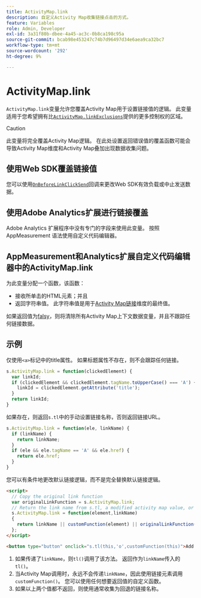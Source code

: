 ```yaml
---
title: ActivityMap.link
description: 自定义Activity Map收集链接点击的方式。
feature: Variables
role: Admin, Developer
exl-id: 3a31f80b-dbee-4a45-ac3c-0b8ca198c95a
source-git-commit: bcab98e453247c74b7d96497d34e6aea9ca32bc7
workflow-type: tm+mt
source-wordcount: '292'
ht-degree: 9%

---
```


# ActivityMap.link

`ActivityMap.link`变量允许您覆盖Activity Map用于设置链接值的逻辑。 此变量适用于您希望拥有比[`ActivityMap.linkExclusions`](../config-vars/activitymap-linkexclusions.md)提供的更多控制权的区域。

>[!CAUTION]
>此变量将完全覆盖Activity Map逻辑。 在此处设置返回错误值的覆盖函数可能会导致Activity Map维度和Activity Map叠加出现数据收集问题。

## 使用Web SDK覆盖链接值

您可以使用[`OnBeforeLinkClickSend`](https://experienceleague.adobe.com/en/docs/experience-platform/web-sdk/commands/configure/onbeforelinkclicksend)回调来更改Web SDK有效负载或中止发送数据。

## 使用Adobe Analytics扩展进行链接覆盖

Adobe Analytics 扩展程序中没有专门的字段来使用此变量。 按照 AppMeasurement 语法使用自定义代码编辑器。

## AppMeasurement和Analytics扩展自定义代码编辑器中的ActivityMap.link

为此变量分配一个函数，该函数：

* 接收所单击的HTML元素；并且
* 返回字符串值。 此字符串值是用于[Activity Map链接](/help/components/dimensions/activity-map-link.md)维度的最终值。

如果返回值为[falsy](https://developer.mozilla.org/zh-CN/docs/Glossary/Falsy)，则将清除所有Activity Map上下文数据变量，并且不跟踪任何链接数据。

## 示例

仅使用`<a>`标记中的title属性。 如果标题属性不存在，则不会跟踪任何链接。

```js
s.ActivityMap.link = function(clickedElement) {
  var linkId;
  if (clickedElement && clickedElement.tagName.toUpperCase() === 'A') {
    linkId = clickedElement.getAttribute('title');
  }
  return linkId;
}
```

如果存在，则返回`s.tl`中的手动设置链接名称，否则返回链接URL。

```js
s.ActivityMap.link = function(ele, linkName) {
  if (linkName) {
    return linkName;
  }
  if (ele && ele.tagName == 'A' && ele.href) {
    return ele.href;
  }
}
```

您可以有条件地更改默认链接逻辑，而不是完全替换默认链接逻辑。

```html
<script>
  // Copy the original link function
  var originalLinkFunction = s.ActivityMap.link;
  // Return the link name from s.tl, a modified activity map value, or the original activity map value
  s.ActivityMap.link = function(element,linkName)
  {
    return linkName || customFunction(element) || originalLinkFunction(element,linkName);
  };
</script>

<button type="button" onclick="s.tl(this,'o',customFunction(this)">Add To Cart</button>
```

1. 如果传递了`linkName`，则`tl()`调用了该方法。 返回作为`linkName`传入的`tl()`。
2. 当Activity Map调用时，永远不会传递`linkName`，因此使用链接元素调用`customFunction()`。 您可以使用任何想要返回值的自定义函数。
3. 如果以上两个值都不返回，则使用通常收集为回退的链接名称。
